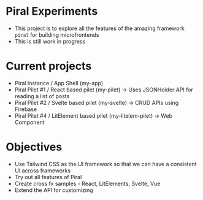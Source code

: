 # Piral Experiments

- This project is to explore all the features of the amazing framework `piral` for building microfrontends
- This is still work in progress

# Current projects

- Piral Instance / App Shell (my-app)
- Piral Pilet #1 / React based pilet (my-pilet) -> Uses JSONHolder API for reading a list of posts
- Piral Pilet #2 / Svelte based pilet (my-svelte) -> CRUD APIs using Firebase
- Piral Pilet #4 / LitElement based pilet (my-litelem-pilet) -> Web Component

# Objectives

- Use Tailwind CSS as the UI framework so that we can have a consistent UI across frameworks
- Try out all features of Piral
- Create cross fx samples - React, LitElements, Svelte, Vue
- Extend the API for customizing
